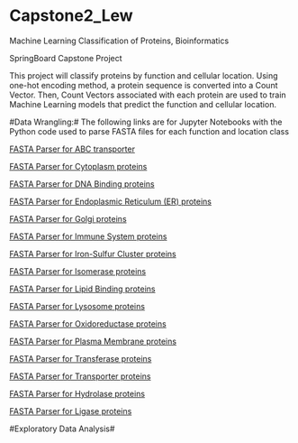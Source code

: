 # Capstone2_Lew
Machine Learning Classification of Proteins, Bioinformatics

SpringBoard Capstone Project

This project will classify proteins by function and cellular 
location. Using one-hot encoding method, a protein
sequence is converted into a Count Vector. Then,
Count Vectors associated with each protein are used
to train Machine Learning models that predict the function
and cellular location.

#Data Wrangling:#
The following links are for Jupyter Notebooks with the Python
code used to parse FASTA files for each function and location class

[FASTA Parser for ABC transporter ](https://github.com/swlew369/Capstone2_Lew/blob/master/Cap2_Acq_ABC_Fasta_Parser.ipynb)

[FASTA Parser for Cytoplasm proteins ]()

[FASTA Parser for DNA Binding proteins ]()

[FASTA Parser for Endoplasmic Reticulum (ER) proteins ]()

[FASTA Parser for Golgi proteins ]()

[FASTA Parser for Immune System proteins ]()

[FASTA Parser for Iron-Sulfur Cluster proteins ]()

[FASTA Parser for Isomerase proteins ]()

[FASTA Parser for Lipid Binding proteins ]()

[FASTA Parser for Lysosome proteins ]()

[FASTA Parser for Oxidoreductase proteins ]()

[FASTA Parser for Plasma Membrane proteins ]()

[FASTA Parser for Transferase proteins ]()

[FASTA Parser for Transporter proteins ]()

[FASTA Parser for Hydrolase proteins ]()

[FASTA Parser for Ligase proteins ]()


#Exploratory Data Analysis#















